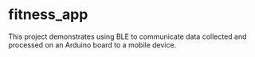 # fitness_app

This project demonstrates using BLE to communicate data collected and processed on an Arduino board to a mobile device.